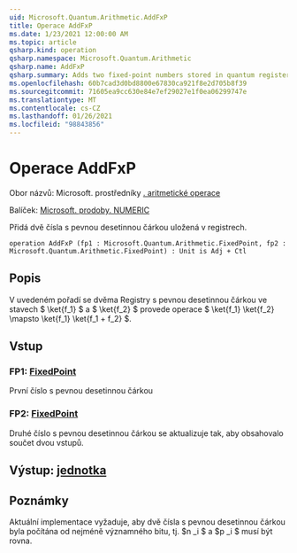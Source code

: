 ```yaml
---
uid: Microsoft.Quantum.Arithmetic.AddFxP
title: Operace AddFxP
ms.date: 1/23/2021 12:00:00 AM
ms.topic: article
qsharp.kind: operation
qsharp.namespace: Microsoft.Quantum.Arithmetic
qsharp.name: AddFxP
qsharp.summary: Adds two fixed-point numbers stored in quantum registers.
ms.openlocfilehash: 60b7cad3d0bd8800e67830ca921f8e2d705b8f39
ms.sourcegitcommit: 71605ea9cc630e84e7ef29027e1f0ea06299747e
ms.translationtype: MT
ms.contentlocale: cs-CZ
ms.lasthandoff: 01/26/2021
ms.locfileid: "98843856"
---
```

# <a name="addfxp-operation"></a>Operace AddFxP

Obor názvů: Microsoft. prostředníky [. aritmetické operace](xref:Microsoft.Quantum.Arithmetic)

Balíček: [Microsoft. prodoby. NUMERIC](https://nuget.org/packages/Microsoft.Quantum.Numerics)


Přidá dvě čísla s pevnou desetinnou čárkou uložená v registrech.

```qsharp
operation AddFxP (fp1 : Microsoft.Quantum.Arithmetic.FixedPoint, fp2 : Microsoft.Quantum.Arithmetic.FixedPoint) : Unit is Adj + Ctl
```


## <a name="description"></a>Popis

V uvedeném pořadí se dvěma Registry s pevnou desetinnou čárkou ve stavech $ \ket{f_1} $ a $ \ket{f_2} $ provede operace $ \ket{f_1} \ket{f_2} \mapsto \ket{f_1} \ket{f_1 + f_2} $.

## <a name="input"></a>Vstup

### <a name="fp1--fixedpoint"></a>FP1: [FixedPoint](xref:Microsoft.Quantum.Arithmetic.FixedPoint)

První číslo s pevnou desetinnou čárkou


### <a name="fp2--fixedpoint"></a>FP2: [FixedPoint](xref:Microsoft.Quantum.Arithmetic.FixedPoint)

Druhé číslo s pevnou desetinnou čárkou se aktualizuje tak, aby obsahovalo součet dvou vstupů.



## <a name="output--unit"></a>Výstup: [jednotka](xref:microsoft.quantum.lang-ref.unit)



## <a name="remarks"></a>Poznámky

Aktuální implementace vyžaduje, aby dvě čísla s pevnou desetinnou čárkou byla počítána od nejméně významného bitu, tj. $n _i $ a $p _i $ musí být rovna.